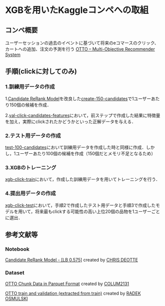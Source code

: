 # XGBを用いたKaggleコンペへの取組


## コンペ概要
ユーザーセッションの過去のイベントに基づいて将来のeコマースのクリック、カートへの追加、注文の予測を行う
[OTTO – Multi-Objective Recommender System](https://www.kaggle.com/competitions/otto-recommender-system/overview)

## 手順(clickに対してのみ)
### 1.訓練用データの作成
 1.[Candidate ReRank Model](https://www.kaggle.com/code/cdeotte/candidate-rerank-model-lb-0-575)を改良した[create-150-candidates](https://github.com/yutakakunn/Kaggle/blob/master/create-150-candidates.ipynb)で1ユーザーあたり150個の候補を作成．

 2.[val-click-candidates-features](https://github.com/yutakakunn/Kaggle/blob/master/val-click-candidates-features.ipynb)において，前ステップで作成した結果に特徴量を加え，実際にclickされたかどうかといった正解データを与える．
### 2.テスト用データの作成
[test-100-candidates](https://github.com/yutakakunn/Kaggle/blob/master/test-100-candidates.ipynb)において訓練用データを作成した時と同様に作成．しかし，1ユーザーあたり100個の候補を作成（150個だとメモリ不足となるため）

### 3.XGBのトレーニング
[xgb-click-train](https://github.com/yutakakunn/Kaggle/blob/master/xgb-click-train.ipynb)において，作成した訓練用データを用いてトレーニングを行う．

### 4.提出用データの作成
[xgb-click-test](https://github.com/yutakakunn/Kaggle/blob/master/xgb-click-test.ipynb)において，手順2で作成したテスト用データと手順3で作成したモデルを用いて，将来最もclickする可能性の高い上位20個の品物を1ユーザーごとに選出．


## 参考文献等
### Notebook
[Candidate ReRank Model - [LB 0.575]](https://www.kaggle.com/code/cdeotte/candidate-rerank-model-lb-0-575) created by [CHRIS DEOTTE](https://www.kaggle.com/cdeotte)
### Dataset
[OTTO Chunk Data in Parquet Format](https://www.kaggle.com/datasets/columbia2131/otto-chunk-data-inparquet-format) created by [COLUM2131](https://www.kaggle.com/datasets/columbia2131/otto-chunk-data-inparquet-format)

[OTTO train and validation (extracted from train)](https://www.kaggle.com/datasets/radek1/otto-train-and-test-data-for-local-validation) created by [RADEK OSMULSKI](https://www.kaggle.com/radek1)
